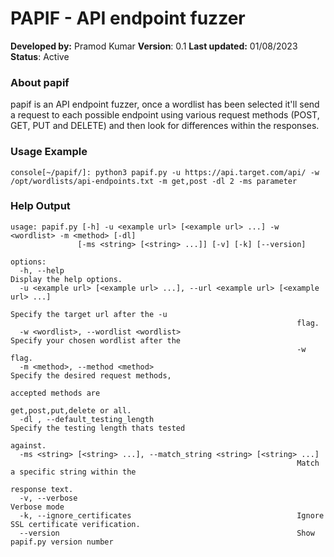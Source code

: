 # PAPIF - API endpoint fuzzer 
**Developed by:** Pramod Kumar
**Version**: 0.1
**Last updated:** 01/08/2023
**Status**: Active 

### About papif
papif is an API endpoint fuzzer, once a wordlist has been selected it'll send a request to each possible endpoint using various request methods (POST, GET, PUT and DELETE) and then look for differences within the responses.

### Usage Example
`console[~/papif/]: python3 papif.py -u https://api.target.com/api/ -w /opt/wordlists/api-endpoints.txt -m get,post -dl 2 -ms parameter`


### Help Output
```
usage: papif.py [-h] -u <example url> [<example url> ...] -w <wordlist> -m <method> [-dl]
               [-ms <string> [<string> ...]] [-v] [-k] [--version]

options:
  -h, --help                                                    Display the help options.
  -u <example url> [<example url> ...], --url <example url> [<example url> ...]
                                                                Specify the target url after the -u
                                                                flag.
  -w <wordlist>, --wordlist <wordlist>                          Specify your chosen wordlist after the
                                                                -w flag.
  -m <method>, --method <method>                                Specify the desired request methods,
                                                                accepted methods are
                                                                get,post,put,delete or all.
  -dl , --default_testing_length                                Specify the testing length thats tested
                                                                against.
  -ms <string> [<string> ...], --match_string <string> [<string> ...]
                                                                Match a specific string within the
                                                                response text.
  -v, --verbose                                                 Verbose mode
  -k, --ignore_certificates                                     Ignore SSL certificate verification.
  --version                                                     Show papif.py version number

```
